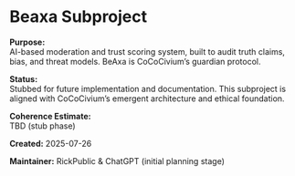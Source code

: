 <!-- Filename: README_beaxa.md -->
# Beaxa Subproject

**Purpose:**  
AI-based moderation and trust scoring system, built to audit truth claims, bias, and threat models. BeAxa is CoCoCivium’s guardian protocol.

**Status:**  
Stubbed for future implementation and documentation. This subproject is aligned with CoCoCivium’s emergent architecture and ethical foundation.

**Coherence Estimate:**  
TBD (stub phase)

**Created:** 2025-07-26

**Maintainer:** RickPublic & ChatGPT (initial planning stage)

